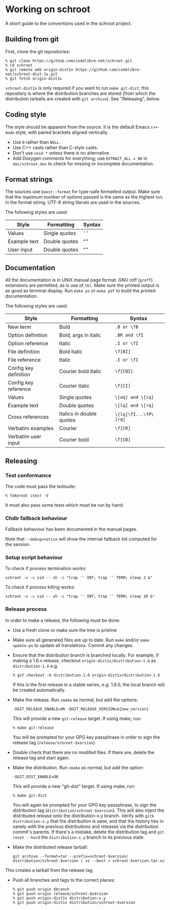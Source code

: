# Working on schroot

A short guide to the conventions used in the schroot project.


## Building from git

First, clone the git repositories:

```
% git clone https://github.com/codelibre-net/schroot.git
% cd schroot
% git remote add origin-dist1x https://github.com/codelibre-net/schroot-dist-1x.git
% git fetch origin-dist1x
```

`schroot-dist1x` is only required if you want to run `make git-dist`;
this repository is where the distribution branches are stored (from
which the distribution tarballs are created with `git archive`).  See
"Releasing", below.

## Coding style

The style should be apparent from the source.  It is the default Emacs
`c++-mode` style, with paired brackets aligned vertically.

- Use `0` rather than `NULL`.
- Use C++ casts rather than C-style casts.
- Don't use `void *` unless there is no alternative.
- Add Doxygen comments for everything; use `EXTRACT_ALL = NO` in
  `doc/schroot.dox` to check for missing or incomplete documentation.

## Format strings

The sources use `boost::format` for type-safe formatted output.  Make
sure that the maximum number of options passed is the same as the
highest `%n%` in the format string.  UTF-8 string literals are used in
the sources.

The following styles are used:

Style        | Formatting    | Syntax
-------------|---------------|-------
Values       | Single quotes | `‘’`
Example text | Double quotes | `“”`
User input   | Double quotes | `“”`

## Documentation

All the documentation is in UNIX manual page format.  GNU roff
(`groff`) extensions are permitted, as is use of `tbl`.  Make sure the
printed output is as good as terminal display.  Run `make ps` or `make
pdf` to build the printed documentation.

The following styles are used:

Style                 | Formatting               | Syntax
----------------------|--------------------------|----------------------
New term              | Bold                     | `.B or \fB`
Option definition     | Bold, args in italic     | `.BR and \fI`
Option reference      | Italic                   | `.I or \fI`
File definition       | Bold italic              | `\f[BI]`
File reference        | Italic                   | `.I or \fI`
Config key definition | Courier bold italic      | `\f[CBI]`
Config key reference  | Courier italic           | `\f[CI]`
Values                | Single quotes            | `\[oq] and \[cq]`
Example text          | Double quotes            | `\[lq] and \[rq]`
Cross references      | Italics in double quotes | `\[lq]\fI...\fP\[rq]`
Verbatim examples     | Courier                  | `\f[CR]`
Verbatim user input   | Courier bold             | `\f[CB]`

## Releasing

### Test conformance

The code must pass the testsuite:

```
% fakeroot ctest -V
```

It must also pass some tests which must be run by hand:

### Chdir fallback behaviour

Fallback behaviour has been documented in the manual pages.

Note that `--debug=notice` will show the internal fallback list
computed for the session.

### Setup script behaviour

To check if process termination works:

```
schroot -v -c sid -- sh -c "trap '' INT; trap '' TERM; sleep 2 &"
```

To check if process killing works:

```
schroot -v -c sid -- sh -c "trap '' INT; trap '' TERM; sleep 20 &"
```

### Release process

In order to make a release, the following must be done:

- Use a fresh clone or make sure the tree is pristine
- Make sure all generated files are up to date.  Run `make`
  and/or `make update-po` to update all translations.
  Commit any changes.
- Ensure that the distribution branch is branched locally.  For
  example, if making a 1.6.x release, checkout
  `origin-dist1x/distribution-1.6` as `distribution-1.6` e.g.

  ```
  % git checkout -b distribution-1.6 origin-dist1x/distribution-1.6
  ```

  If this is the first release in a stable series, e.g. 1.6.0,
  the local branch will be created automatically.
- Make the release.  Run `cmake` as normal, but add the options:

  ```
  -DGIT_RELEASE_ENABLE=ON -DGIT_RELEASE_VERSION=${new_version}
  ```

  This will provide a new `git-release` target.  If using make, run:

  ```
  % make git-release
  ```

  You will be prompted for your GPG key passphrase in order to
  sign the release tag (`release/schroot-$version`).
- Double check that there are no modifed files.  If there are,
  delete the release tag and start again.
- Make the distribution.  Run `cmake` as normal, but add the option:

  ```
  -DGIT_DIST_ENABLE=ON
  ```

  This will provide a new "git-dist" target.  If using make, run:

  ```
  % make git-dist
  ```

  You will again be prompted for your GPG key passphrase, to sign the
  distribution tag (`distribution/schroot-$version`).  This will also
  inject the distributed release onto the distribution-x.y branch.
  Verify with `gitk distribution-x.y` that the distribution is sane,
  and that the history ties in sanely with the previous distributions
  and releases via the distribution commit's parents.  If there's a
  mistake, delete the distribution tag and `git reset --hard` the
  `distribution-x.y` branch to its previous state.
- Make the distributed release tarball:

  ```
  git archive --format=tar --prefix=schroot-$version/ distribution/schroot-$version | xz --best > schroot-$version.tar.xz
  ```

This creates a tarball from the release tag.
- Push all branches and tags to the correct places:

  ```
  % git push origin $branch
  % git push origin release/schroot-$version
  % git push origin-dist1x distribution-x.y
  % git push origin-dist1x distribution/schroot-$version
  ```
